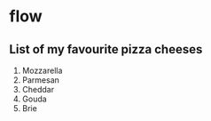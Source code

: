 # flow

## List of my favourite pizza cheeses

1. Mozzarella
2. Parmesan
3. Cheddar
4. Gouda
5. Brie
